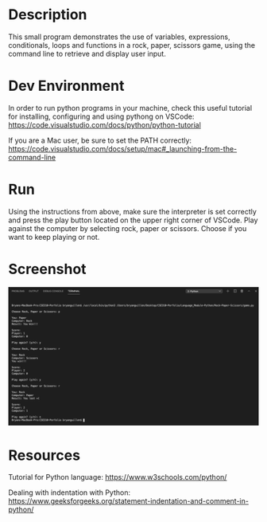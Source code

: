 # Description
This small program demonstrates the use of variables, expressions, conditionals, loops and functions in a rock, paper, scissors game, using the command line to retrieve and display user input.

# Dev Environment
In order to run python programs in your machine, check this useful tutorial for installing, configuring and using pythong on VSCode: https://code.visualstudio.com/docs/python/python-tutorial

If you are a Mac user, be sure to set the PATH correctly: https://code.visualstudio.com/docs/setup/mac#_launching-from-the-command-line

# Run
Using the instructions from above, make sure the interpreter is set correctly and press the play button located on the upper right corner of VSCode. Play against the computer by selecting rock, paper or scissors. Choose if you want to keep playing or not.

# Screenshot
![screenshot for program](screenshotpython.png)

# Resources
Tutorial for Python language: https://www.w3schools.com/python/

Dealing with indentation with Python: https://www.geeksforgeeks.org/statement-indentation-and-comment-in-python/